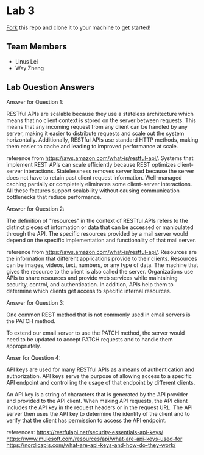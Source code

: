# Lab 3
[Fork](https://docs.github.com/en/get-started/quickstart/fork-a-repo) this repo and clone it to your machine to get started!

## Team Members
- Linus Lei
- Way Zheng

## Lab Question Answers

Answer for Question 1: 

RESTful APIs are scalable because they use a stateless architecture which means that no client context is stored on the server between requests. This means that any incoming request from any client can be handled by any server, making it easier to distribute requests and scale out the system horizontally. Additionally, RESTful APIs use standard HTTP methods, making them easier to cache and leading to improved performance at scale.

reference from https://aws.amazon.com/what-is/restful-api/.
Systems that implement REST APIs can scale efficiently because REST optimizes client-server interactions. Statelessness removes server load because the server does not have to retain past client request information. Well-managed caching partially or completely eliminates some client-server interactions. All these features support scalability without causing communication bottlenecks that reduce performance.


Answer for Question 2:

 The definition of "resources" in the context of RESTful APIs refers to the distinct pieces of information or data that can be accessed or manipulated through the API. The specific resources provided by a mail server would depend on the specific implementation and functionality of that mail server.

reference from https://aws.amazon.com/what-is/restful-api/.
Resources are the information that different applications provide to their clients. Resources can be images, videos, text, numbers, or any type of data. The machine that gives the resource to the client is also called the server. Organizations use APIs to share resources and provide web services while maintaining security, control, and authentication. In addition, APIs help them to determine which clients get access to specific internal resources.



Answer for Question 3:  

One common REST method that is not commonly used in email servers is the PATCH method. 

To extend our email server to use the PATCH method, the server would need to be updated to accept PATCH requests and to handle them appropriately. 



Anser for Question 4:

API keys are used for many RESTful APIs as a means of authentication and authorization. API keys serve the purpose of allowing access to a specific API endpoint and controlling the usage of that endpoint by different clients.

An API key is a string of characters that is generated by the API provider and provided to the API client. When making API requests, the API client includes the API key in the request headers or in the request URL. The API server then uses the API key to determine the identity of the client and to verify that the client has permission to access the API endpoint.

references:
https://restfulapi.net/security-essentials-api-keys/
https://www.mulesoft.com/resources/api/what-are-api-keys-used-for
https://nordicapis.com/what-are-api-keys-and-how-do-they-work/
